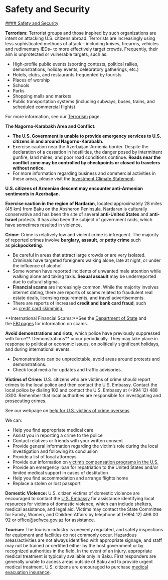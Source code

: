 # Safety and Security

[#### Safety and Security](javascript:void(0); "Safety and Security")

**Terrorism:** Terrorist groups and those inspired by such organizations are intent on attacking U.S. citizens abroad. Terrorists are increasingly using less sophisticated methods of attack – including knives, firearms, vehicles and rudimentary IEDs– to more effectively target crowds. Frequently, their aim is unprotected or vulnerable targets, such as:

* High-profile public events (sporting contests, political rallies, demonstrations, holiday events, celebratory gatherings, etc.)
* Hotels, clubs, and restaurants frequented by tourists
* Places of worship
* Schools
* Parks
* Shopping malls and markets
* Public transportation systems (including subways, buses, trains, and scheduled commercial flights)

For more information, see our [Terrorism](https://travel.state.gov/content/travel/en/international-travel/emergencies/terrorism.html) page.

**The Nagorno-Karabakh Area and Conflict:**

* **The U.S. Government is unable to provide emergency services to U.S. citizens in and around Nagorno-Karabakh.**
* Exercise caution near the Azerbaijan-Armenia border. Despite the declaration of a cessation in hostilities, the danger posed by intermittent gunfire, land mines, and poor road conditions continue. **Roads near the conflict zone may be controlled by checkpoints or closed to travelers without notice**.
* For more information regarding business and commercial activities in these areas, please visit the [Investment Climate Statement](https://www.state.gov/reports/2023-investment-climate-statements/azerbaijan/).

**U.S. citizens of Armenian descent may encounter anti-Armenian sentiments in Azerbaijan.**

**Exercise caution in the region of Nardaran**, located approximately 28 miles (45 km) from Baku on the Absheron Peninsula. Nardaran is culturally conservative and has been the site of several **anti-United States** and **anti-Israel** protests. It has also been the subject of government raids, which have sometimes resulted in violence.

**Crime:** Crime is relatively low and violent crime is infrequent. The majority of reported crimes involve **burglary, assault**, or **petty crime** such as **pickpocketing**.

* Be careful in areas that attract large crowds or are very isolated. Criminals have targeted foreigners walking alone, late at night, or under the influence of alcohol.
* Some women have reported incidents of unwanted male attention while walking alone and taking taxis. **Sexual assault** may be underreported due to cultural stigma.
* **Financial scams** are increasingly common. While the majority involves internet dating, there are reports of scams related to fraudulent real estate deals, licensing requirements, and travel advertisements.
* There are reports of increased **credit and bank card fraud**, such as [credit card skimming.](https://www.fbi.gov/news/stories/atm-skimming)

**International Financial Scams:**See the [Department of State](https://travel.state.gov/content/travel/en/international-travel/emergencies/international-financial-scams.html) and the [FBI pages](https://www.fbi.gov/how-we-can-help-you/scams-and-safety/common-scams-and-crimes) for information on scams.

**Avoid demonstrations and riots,** which police have previously suppressed with force**. Demonstrations** occur periodically. They may take place in response to political or economic issues, on politically significant holidays, and during international events.

* Demonstrations can be unpredictable, avoid areas around protests and demonstrations.
* Check local media for updates and traffic advisories.

**Victims of Crime:** U.S. citizens who are victims of crime should report crimes to the local police and then contact the U.S. Embassy. Contact the local police by dialing 102 and contact the U.S. Embassy at (+994 12) 488 3300. Remember that local authorities are responsible for investigating and prosecuting crimes.

See our webpage on [help for U.S. victims of crime overseas](https://travel.state.gov/content/travel/en/international-travel/emergencies/crime.html).

We can:

* Help you find appropriate medical care
* Assist you in reporting a crime to the police
* Contact relatives or friends with your written consent
* Provide general information regarding the victim’s role during the local investigation and following its conclusion
* Provide a list of local attorneys
* Provide our information on [victim’s compensation programs in the U.S.](http://travel.state.gov/content/passports/english/emergencies/victims.html)
* Provide an emergency loan for repatriation to the United States and/or limited medical support in cases of destitution
* Help you find accommodation and arrange flights home
* Replace a stolen or lost passport

**Domestic Violence:** U.S. citizen victims of domestic violence are encouraged to contact the [U.S. Embassy](https://az.usembassy.gov/) for assistance identifying local resources for victims of domestic violence, which can include shelters, medical assistance, and legal aid. Victims may contact the State Committee for Family, Women, and Children Affairs by telephone at (+994 12) 498 00 92 or [office@scfwca.gov.az](mailto:office@scfwca.gov.az) for assistance.

**Tourism:** The tourism industry is unevenly regulated, and safety inspections for equipment and facilities do not commonly occur. Hazardous areas/activities are not always identified with appropriate signage, and staff may not be trained or certified either by the host government or by recognized authorities in the field. In the event of an injury, appropriate medical treatment is typically available only in Baku. First responders are generally unable to access areas outside of Baku and to provide urgent medical treatment. U.S. citizens are encouraged to purchase [medical evacuation insurance](https://travel.state.gov/content/travel/en/international-travel/before-you-go/your-health-abroad/Insurance_Coverage_Overseas.html).